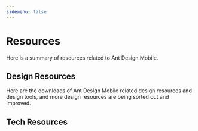 ```yaml
---
sidemenu: false
---
```


# Resources

Here is a summary of resources related to Ant Design Mobile.

## Design Resources

Here are the downloads of Ant Design Mobile related design resources and design tools, and more design resources are being sorted out and improved.

<ResourceCard title="Sketch Components" description="The Sketch component templates" link="https://gw.alipayobjects.com/os/bmw-prod/2cc73ac4-894a-4848-af0c-17817ad1da85.sketch" image="https://gw.alipayobjects.com/zos/bmw-prod/49ece2a4-b8c3-4e95-8d40-c67dc95c3d85.svg"></ResourceCard>

<ResourceCard title="Press Kit" description="The logos and banners of antd-mobile" link="https://gw.alipayobjects.com/os/bmw-prod/ef00ee0b-7fda-4698-8ebf-b6367b582395.zip" image="https://gw.alipayobjects.com/zos/bmw-prod/be366cde-85c9-401e-8a74-cf2126fd99eb.svg"></ResourceCard>

## Tech Resources

<ResourceCard title="Blog" description="Some technical sharing" link="https://www.yuque.com/awmleer/rocket" image="https://gw.alipayobjects.com/zos/bmw-prod/7dc2b002-3d0f-4d04-ac2e-0329639e6667.svg"></ResourceCard>

<ResourceCard title="Codesandbox" description="Write demos online" link="https://codesandbox.io/s/antd-mobile-snrxr?file=/package.json" image="https://gw.alipayobjects.com/mdn/rms_25513e/afts/img/A*y2TGQ7YiM04AAAAAAAAAAAAAARQnAQ"></ResourceCard>

<ResourceCard title="Stackblitz" description="Write demos online" link="https://stackblitz.com/edit/antd-mobile?file=index.tsx" image="https://gw.alipayobjects.com/mdn/rms_25513e/afts/img/A*zC-qR7qz-WMAAAAAAAAAAAAAARQnAQ"></ResourceCard>
